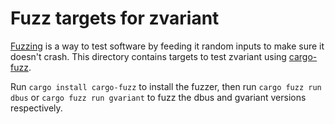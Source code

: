 # Fuzz targets for zvariant

[Fuzzing](https://en.wikipedia.org/wiki/Fuzzing) is a way to test software by feeding it random inputs to make sure it
doesn't crash. This directory contains targets to test zvariant using [cargo-fuzz](https://github.com/rust-fuzz/cargo-fuzz).

Run `cargo install cargo-fuzz` to install the fuzzer, then run `cargo fuzz run dbus` or `cargo fuzz run gvariant` to
fuzz the dbus and gvariant versions respectively.